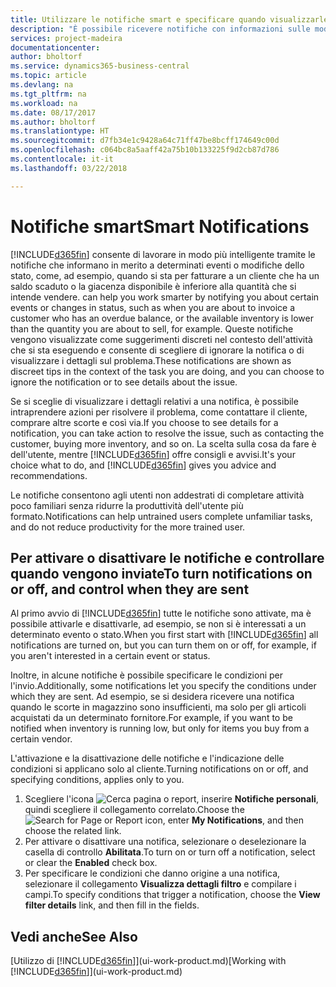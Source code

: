 ```yaml
---
title: Utilizzare le notifiche smart e specificare quando visualizzarle | Documenti Microsoft
description: "È possibile ricevere notifiche con informazioni sulle modifiche di stato o di eventi, ad esempio, per un saldo scaduto o un magazzino in esaurimento."
services: project-madeira
documentationcenter: 
author: bholtorf
ms.service: dynamics365-business-central
ms.topic: article
ms.devlang: na
ms.tgt_pltfrm: na
ms.workload: na
ms.date: 08/17/2017
ms.author: bholtorf
ms.translationtype: HT
ms.sourcegitcommit: d7fb34e1c9428a64c71ff47be8bcff174649c00d
ms.openlocfilehash: c064bc8a5aaff42a75b10b133225f9d2cb87d786
ms.contentlocale: it-it
ms.lasthandoff: 03/22/2018

---
```

# <a name="smart-notifications"></a><span data-ttu-id="6d1b0-103">Notifiche smart</span><span class="sxs-lookup"><span data-stu-id="6d1b0-103">Smart Notifications</span></span>
[!INCLUDE[d365fin](includes/d365fin_md.md)]<span data-ttu-id="6d1b0-104"> consente di lavorare in modo più intelligente tramite le notifiche che informano in merito a determinati eventi o modifiche dello stato, come, ad esempio, quando si sta per fatturare a un cliente che ha un saldo scaduto o la giacenza disponibile è inferiore alla quantità che si intende vendere.</span><span class="sxs-lookup"><span data-stu-id="6d1b0-104"> can help you work smarter by notifying you about certain events or changes in status, such as when you are about to invoice a customer who has an overdue balance, or the available inventory is lower than the quantity you are about to sell, for example.</span></span> <span data-ttu-id="6d1b0-105">Queste notifiche vengono visualizzate come suggerimenti discreti nel contesto dell'attività che si sta eseguendo e consente di scegliere di ignorare la notifica o di visualizzare i dettagli sul problema.</span><span class="sxs-lookup"><span data-stu-id="6d1b0-105">These notifications are shown as discreet tips in the context of the task you are doing, and you can choose to ignore the notification or to see details about the issue.</span></span>  

<span data-ttu-id="6d1b0-106">Se si sceglie di visualizzare i dettagli relativi a una notifica, è possibile intraprendere azioni per risolvere il problema, come contattare il cliente, comprare altre scorte e così via.</span><span class="sxs-lookup"><span data-stu-id="6d1b0-106">If you choose to see details for a notification, you can take action to resolve the issue, such as contacting the customer, buying more inventory, and so on.</span></span> <span data-ttu-id="6d1b0-107">La scelta sulla cosa da fare è dell'utente, mentre [!INCLUDE[d365fin](includes/d365fin_md.md)] offre consigli e avvisi.</span><span class="sxs-lookup"><span data-stu-id="6d1b0-107">It's your choice what to do, and [!INCLUDE[d365fin](includes/d365fin_md.md)] gives you advice and recommendations.</span></span>  

<span data-ttu-id="6d1b0-108">Le notifiche consentono agli utenti non addestrati di completare attività poco familiari senza ridurre la produttività dell'utente più formato.</span><span class="sxs-lookup"><span data-stu-id="6d1b0-108">Notifications can help untrained users complete unfamiliar tasks, and do not reduce productivity for the more trained user.</span></span>  

## <a name="to-turn-notifications-on-or-off-and-control-when-they-are-sent"></a><span data-ttu-id="6d1b0-109">Per attivare o disattivare le notifiche e controllare quando vengono inviate</span><span class="sxs-lookup"><span data-stu-id="6d1b0-109">To turn notifications on or off, and control when they are sent</span></span>
<span data-ttu-id="6d1b0-110">Al primo avvio di [!INCLUDE[d365fin](includes/d365fin_md.md)] tutte le notifiche sono attivate, ma è possibile attivarle e disattivarle, ad esempio, se non si è interessati a un determinato evento o stato.</span><span class="sxs-lookup"><span data-stu-id="6d1b0-110">When you first start with [!INCLUDE[d365fin](includes/d365fin_md.md)] all notifications are turned on, but you can turn them on or off, for example, if you aren't interested in a certain event or status.</span></span>  

<span data-ttu-id="6d1b0-111">Inoltre, in alcune notifiche è possibile specificare le condizioni per l'invio.</span><span class="sxs-lookup"><span data-stu-id="6d1b0-111">Additionally, some notifications let you specify the conditions under which they are sent.</span></span> <span data-ttu-id="6d1b0-112">Ad esempio, se si desidera ricevere una notifica quando le scorte in magazzino sono insufficienti, ma solo per gli articoli acquistati da un determinato fornitore.</span><span class="sxs-lookup"><span data-stu-id="6d1b0-112">For example, if you want to be notified when inventory is running low, but only for items you buy from a certain vendor.</span></span>  

<span data-ttu-id="6d1b0-113">L'attivazione e la disattivazione delle notifiche e l'indicazione delle condizioni si applicano solo al cliente.</span><span class="sxs-lookup"><span data-stu-id="6d1b0-113">Turning notifications on or off, and specifying conditions, applies only to you.</span></span>  

1. <span data-ttu-id="6d1b0-114">Scegliere l'icona ![Cerca pagina o report](media/ui-search/search_small.png "Cerca pagina o report"), inserire **Notifiche personali**, quindi scegliere il collegamento correlato.</span><span class="sxs-lookup"><span data-stu-id="6d1b0-114">Choose the ![Search for Page or Report](media/ui-search/search_small.png "Search for Page or Report icon") icon, enter **My Notifications**, and then choose the related link.</span></span>
2. <span data-ttu-id="6d1b0-115">Per attivare o disattivare una notifica, selezionare o deselezionare la casella di controllo **Abilitata**.</span><span class="sxs-lookup"><span data-stu-id="6d1b0-115">To turn on or turn off a notification, select or clear the **Enabled** check box.</span></span>
3. <span data-ttu-id="6d1b0-116">Per specificare le condizioni che danno origine a una notifica, selezionare il collegamento **Visualizza dettagli filtro** e compilare i campi.</span><span class="sxs-lookup"><span data-stu-id="6d1b0-116">To specify conditions that trigger a notification, choose the **View filter details** link, and then fill in the fields.</span></span>  

## <a name="see-also"></a><span data-ttu-id="6d1b0-117">Vedi anche</span><span class="sxs-lookup"><span data-stu-id="6d1b0-117">See Also</span></span>
<span data-ttu-id="6d1b0-118">[Utilizzo di [!INCLUDE[d365fin](includes/d365fin_md.md)]](ui-work-product.md)</span><span class="sxs-lookup"><span data-stu-id="6d1b0-118">[Working with [!INCLUDE[d365fin](includes/d365fin_md.md)]](ui-work-product.md)</span></span>

